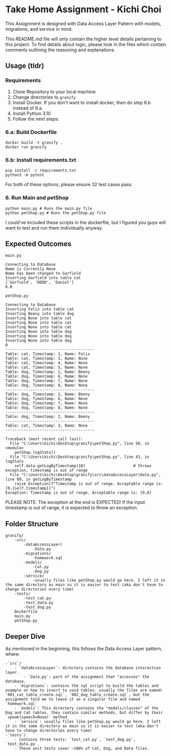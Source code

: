 # Take Home Assignment - Kichi Choi ##

This Assignment is designed with Data Access Layer Pattern with models, migrations, and service in mind.

This README.md file will only contain the higher level details pertaining to this project. To find details about logic, please look in the files which contain comments outlining the reasoning and explanations.

## Usage (tldr) ##

### Requirements ###
1. Clone Repository to your local machine
2. Change directories to `granify`
3. Install Docker. If you don't want to install docker, then do step 6.b instead of 6.a.
4. Install Python 3.10
5. Follow the next steps:

### 6.a: Build Dockerfile ###
```
docker build -t granify .
docker run granify
```

### 6.b: Install requirements.txt ###

```
pip install -r requirements.txt
python3 -m pytest
```

For both of these options, please ensure 32 test cases pass.

### 6. Run Main and petShop ###
```
python main.py # Runs the main.py file
python petShop.py # Runs the petShop.py file
```

I could've included these scripts in the dockerfile, but I figured you guys will want to test and run them individually anyway.


## Expected Outcomes ##
```main.py```
```
Connecting to Database
Name is Currently None
Name has been changed to Garfield
Inserting Garfield into table cat
['Garfield', 'DDDD', 'Daniel']
6.0
```

```petShop.py```
```
Connecting to Database
Inserting Felix into table cat
Inserting Beeny into table dog
Inserting None into table cat
Inserting None into table cat
Inserting None into table cat
Inserting None into table dog
Inserting None into table dog
Inserting None into table dog
8
---------------------------------------
Table: cat, Timestamp: 1, Name: Felix
Table: cat, Timestamp: 3, Name: None
Table: cat, Timestamp: 4, Name: None
Table: cat, Timestamp: 5, Name: None
Table: dog, Timestamp: 2, Name: Beeny
Table: dog, Timestamp: 6, Name: None
Table: dog, Timestamp: 7, Name: None
Table: dog, Timestamp: 8, Name: None
---------------------------------------
Table: dog, Timestamp: 2, Name: Beeny
Table: dog, Timestamp: 6, Name: None
Table: dog, Timestamp: 7, Name: None
Table: dog, Timestamp: 8, Name: None
---------------------------------------
Table: dog, Timestamp: 2, Name: Beeny
---------------------------------------
Table: cat, Timestamp: 3, Name: None
---------------------------------------
```
```
Traceback (most recent call last):
  File "C:\Users\kichi\Desktop\granify\petShop.py", line 50, in <module>
    petShop.logStats()
  File "C:\Users\kichi\Desktop\granify\petShop.py", line 43, in logStats
    self.data.getLogByTimestamp(10)                     # throws exception, timestamp is out of range
  File "C:\Users\kichi\Desktop\granify\src\dataAccessLayer\Data.py", line 89, in getLogByTimestamp
    raise Exception(f"Timestamp is out of range. Acceptable range is: [0,{self.timestamp}]")
Exception: Timestamp is out of range. Acceptable range is: [0,8]
```


PLEASE NOTE:
The exception at the end is EXPECTED! If the input timestamp is out of range, it is expected to throw an exception.

## Folder Structure ##
```
granify/
    -src/
        -dataAccessLayer/
            -Data.py
        -migrations/
            -homework.sql
        -models/
            -Cat.py
            -Dog.py
        -service/
            -usually files like petShop.py would go here. I left it in the same directory as main so it is easier to test (aka don't have to change directories every time)
    -tests/
        -test_cat.py
        -test_data.py
        -test_dog.py
    Dockerfile
    main.py
    petShop.py
```

## Deeper Dive ##
As mentioned in the beginning, this follows the Data Access Layer pattern, where:
```
-`src`/
    - `dataAccessLayer`: directory contains the database interaction layer.
        - `Data.py`: part of the assignment that "accesses" the database.
    - `migrations`: contains the sql script to build the tables and example on how to insert to said tables. usually the files are named: `001_cat_table_create.sql`, `002_dog_table_create.sql`, but the assignment told me to leave it as a singular file and named `homework.sql`
    - `models`: This directory contains the "models/classes" of the Dog and Cat tables. they contain similar methods, but differ by their `speak(speech=None)` method
    - `service`: usually files like petShop.py would go here. I left it in the same directory as main so it is easier to test (aka don't have to change directories every time)
-`tests`/
    - Contains three tests: `test_cat.py`, `test_dog.py`, `test_data.py`.
    - These unit tests cover ~100% of Cat, Dog, and Data files.
```